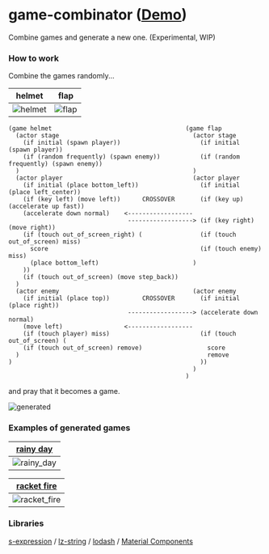 game-combinator ([Demo](https://abagames.github.io/game-combinator/))
======================
Combine games and generate a new one. (Experimental, WIP)

### How to work

Combine the games randomly...

helmet | flap
--- | ---
![helmet](https://abagames.github.io/game-combinator/img/helmet.gif) | ![flap](https://abagames.github.io/game-combinator/img/flap.gif)

```
(game helmet                                     (game flap
  (actor stage                                     (actor stage
    (if initial (spawn player))                      (if initial (spawn player))
    (if (random frequently) (spawn enemy))           (if (random frequently) (spawn enemy))
  )                                                )
  (actor player                                    (actor player
    (if initial (place bottom_left))                 (if initial (place left_center))
    (if (key left) (move left))      CROSSOVER       (if (key up) (accelerate up fast))
    (accelerate down normal)    <------------------
                                 ------------------> (if (key right) (move right))
    (if (touch out_of_screen_right) (                (if (touch out_of_screen) miss)
      score                                          (if (touch enemy) miss)
      (place bottom_left)                          )
    ))
    (if (touch out_of_screen) (move step_back))  
  )
  (actor enemy                                     (actor enemy
    (if initial (place top))         CROSSOVER       (if initial (place right))
                                 ------------------> (accelerate down normal)
    (move left)                 <------------------
    (if (touch player) miss)                         (if (touch out_of_screen) (
    (if (touch out_of_screen) remove)                  score
  )                                                    remove
)                                                    ))
                                                   )
                                                 )
```

and pray that it becomes a game.

![generated](https://abagames.github.io/game-combinator/img/generated.gif)

### Examples of generated games

|[rainy day](https://abagames.github.io/game-combinator/?v=1&c=NoIg5ghgtgpiA0IBmAnA9lA+ktBXFCoEAxgC5oGIDOpEYc8oAlkoSChAHYAmGCIaJKRicQAXTGJyuYgAs2Lfk05NSTCABs2KJmFml+VAA4QA7qMRGNEAJ4wCExiEVOOPPolQwAjrhGkNG3EnYzMLEAAjXA0NGAMJSSIyCn4rW3sFVkRlVXUtJzTiBhAizmEHROcs0ABrGCDEWKFg0Cg0ADdipvjKl1r6-h09eKc2zsHdfXFe6pA6hpBcIxaQMeKl6ac+http://localhost:8080/?v=1&c=NoIg5ghgtgpiA0IBOB7CATBoIGMAuKSCIAznhGHPKAJYBmxNAdjXjRADZakAOEA7k2I8OEAJ4wiAXSnUQ9RizacsoEn0HDRE6YnUChiGExhQxIGbOz5CW8ZO4LEzVuy5yRuKiABGKPARQAPo4xngOMnJOoADWMOaIHDB0eBZyuKFJSBDhxEkpxABukmJBdBBkFlbyDHJxCcg0YAAWqdUZMFk53khNrUUlZRVt7TiZkt3EJBwo-EHos0LV0SAEAK44zcQoa3hBKHRBJDhIMMZpwKBQKMVT4TxBPrgxFyAdXbmIfmtMoUHNhBoAC8UExyFxLHocIQqLRaqB1pspgC2ogoDQSCRXitEVsvmsOElUSB0ZiqukbEQjCYzI5avIlG5uJ5QsQCA9QmCIst4cgIEwFlBiHRTgBHNZhDjmUbjbKfED5VKIcqVSJwxSuFRyfSaPQaQwgTw6cnquTZAUoIXKsUSsFS17vCby3otJUgFUjKK83HbXb7Q7HU7nWTIUw3OA87g+xA7PYHI4nM5LahXcN3GAPJ44F4yzpO7zfX4wf6AkFglSQtT65H+V46g0+AlEk1vSk1pWmhma9ygFnedktpxd5Q91uyyaJZJu4pIUoelvXW6IBaaSNm-mC7YpYMU8fy6azeaLQfenZImN++OBpNpUOLiOjAhU3xNmAdmrEU737H0lwj7iOnKPR9NOgzzmqJJpsux5rqA5qbjG27JtYe7eAecwrkssGrGeeIgLG-oJkGyZ3mmlhAA)|
|---|
|![rainy_day](https://abagames.github.io/game-combinator/img/rainy_day.gif)|

|[racket fire](https://abagames.github.io/game-combinator/?v=1&c=NoIg5ghgtgpiA0IBmBLATneoIGMAuA9mgiAM54RiZkAOEA7gHYKgECueA+gUp6ThhjNE7Ljz4CYQkqTpMSNADYQAnjGIBdLCCW5qunHC2gUSFiDQRGAEwJQSljIpUhjtBsJBCYUFxv-auITEiLpqISZm2gDWMC6IijBIeK7aUAQAbtSJya5upuax8RYoYAAWKW7pWQ6lFXnaBdqEbDhlJKLcvPyCzFWZRgHY+EQk3r7mTSAojCh4KBCKLKAG1IQ0nDmVgTiGiZZ41Gh1KYhIEOR5brh76hCHJLbyiIxEUIupkeYtbQrK4Z8yDgiJhhrcDtQAEbsRiGThZNDzHAffo1RBsGhXRpRUA-doiDhdCS9TjQvCEexaEBQFCkUiApq49i-AlibqSIScY7lbYWHwDK5AA)|
|---|
|![racket_fire](https://abagames.github.io/game-combinator/img/racket_fire.gif)|

### Libraries

[s-expression](https://github.com/fwg/s-expression) /
[lz-string](http://pieroxy.net/blog/pages/lz-string/index.html) /
[lodash](https://lodash.com/) /
[Material Components](https://material.io/components/)

